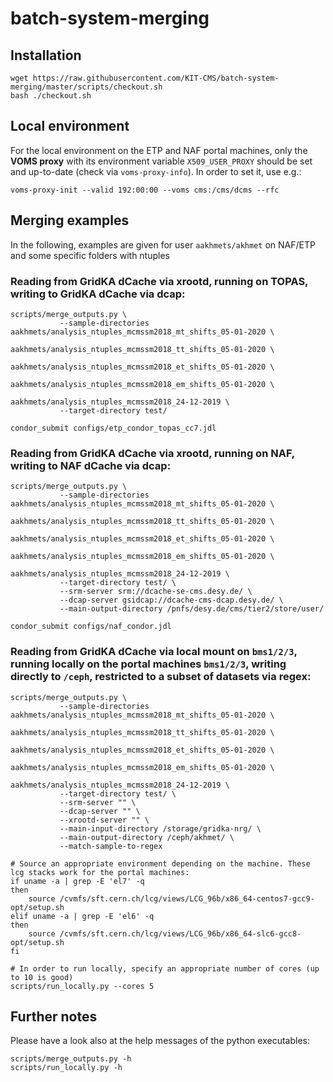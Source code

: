 # batch-system-merging

## Installation
```[bash]
wget https://raw.githubusercontent.com/KIT-CMS/batch-system-merging/master/scripts/checkout.sh
bash ./checkout.sh
```

## Local environment
For the local environment on the ETP and NAF portal machines, only the **VOMS proxy** with its environment variable `X509_USER_PROXY` should be set and up-to-date (check via `voms-proxy-info`).
In order to set it, use e.g.:
```[bash]
voms-proxy-init --valid 192:00:00 --voms cms:/cms/dcms --rfc
```

## Merging examples
In the following, examples are given for user `aakhmets/akhmet` on NAF/ETP and some specific folders with ntuples

### Reading from GridKA dCache via xrootd, running on TOPAS, writing to GridKA dCache via dcap:

```[bash]
scripts/merge_outputs.py \
           --sample-directories aakhmets/analysis_ntuples_mcmssm2018_mt_shifts_05-01-2020 \
                                aakhmets/analysis_ntuples_mcmssm2018_tt_shifts_05-01-2020 \
                                aakhmets/analysis_ntuples_mcmssm2018_et_shifts_05-01-2020 \
                                aakhmets/analysis_ntuples_mcmssm2018_em_shifts_05-01-2020 \
                                aakhmets/analysis_ntuples_mcmssm2018_24-12-2019 \
           --target-directory test/

condor_submit configs/etp_condor_topas_cc7.jdl
```

### Reading from GridKA dCache via xrootd, running on NAF, writing to NAF dCache via dcap:

```[bash]
scripts/merge_outputs.py \
           --sample-directories aakhmets/analysis_ntuples_mcmssm2018_mt_shifts_05-01-2020 \
                                aakhmets/analysis_ntuples_mcmssm2018_tt_shifts_05-01-2020 \
                                aakhmets/analysis_ntuples_mcmssm2018_et_shifts_05-01-2020 \
                                aakhmets/analysis_ntuples_mcmssm2018_em_shifts_05-01-2020 \
                                aakhmets/analysis_ntuples_mcmssm2018_24-12-2019 \
           --target-directory test/ \
           --srm-server srm://dcache-se-cms.desy.de/ \
           --dcap-server gsidcap://dcache-cms-dcap.desy.de/ \
           --main-output-directory /pnfs/desy.de/cms/tier2/store/user/

condor_submit configs/naf_condor.jdl
```

### Reading from GridKA dCache via local mount on `bms1/2/3`, running locally on the portal machines `bms1/2/3`, writing directly to `/ceph`, restricted to a subset of datasets via regex:

```[bash]
scripts/merge_outputs.py \
           --sample-directories aakhmets/analysis_ntuples_mcmssm2018_mt_shifts_05-01-2020 \
                                aakhmets/analysis_ntuples_mcmssm2018_tt_shifts_05-01-2020 \
                                aakhmets/analysis_ntuples_mcmssm2018_et_shifts_05-01-2020 \
                                aakhmets/analysis_ntuples_mcmssm2018_em_shifts_05-01-2020 \
                                aakhmets/analysis_ntuples_mcmssm2018_24-12-2019 \
           --target-directory test/ \
           --srm-server "" \
           --dcap-server "" \
           --xrootd-server "" \
           --main-input-directory /storage/gridka-nrg/ \
           --main-output-directory /ceph/akhmet/ \
           --match-sample-to-regex 

# Source an appropriate environment depending on the machine. These lcg stacks work for the portal machines:
if uname -a | grep -E 'el7' -q
then
    source /cvmfs/sft.cern.ch/lcg/views/LCG_96b/x86_64-centos7-gcc9-opt/setup.sh
elif uname -a | grep -E 'el6' -q
then
    source /cvmfs/sft.cern.ch/lcg/views/LCG_96b/x86_64-slc6-gcc8-opt/setup.sh
fi

# In order to run locally, specify an appropriate number of cores (up to 10 is good)
scripts/run_locally.py --cores 5
```

## Further notes
Please have a look also at the help messages of the python executables:

```[bash]
scripts/merge_outputs.py -h
scripts/run_locally.py -h
```

